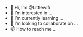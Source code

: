 - 👋 Hi, I’m @Littlewifi
- 👀 I’m interested in ...
- 🌱 I’m currently learning ...
- 💞️ I’m looking to collaborate on ...
- 📫 How to reach me ...

<!---
Littlewifi/Littlewifi is a ✨ special ✨ repository because its `README.md` (this file) appears on your GitHub profile.
You can click the Preview link to take a look at your changes.
--->
